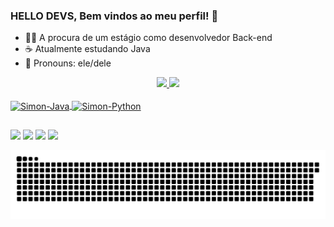 ### HELLO DEVS, Bem vindos ao meu perfil! 👋

- 👨‍💻 A procura de um estágio como desenvolvedor Back-end
- ☕ Atualmente estudando Java
- 👱 Pronouns: ele/dele

<div align="center">
  <a href="https://github.com/SABAT-dev">
  <img height="180em" src="https://github-readme-stats.vercel.app/api?username=SABAT-dev&show_icons=true&theme=blue-green&include_all_commits=true&count_private=true"/>
  <img height="180em" src="https://github-readme-stats.vercel.app/api/top-langs/?username=SABAT-dev&layout=compact&langs_count=7&theme=blue-green"/>
</div>
  
<div style="display: inline_block"><br>
  <img align="center" alt="Simon-Java" height="30" width="40" src="https://cdn.jsdelivr.net/gh/devicons/devicon/icons/java/java-original.svg">
  <img align="center" alt="Simon-Python" height="30" width="40" src="https://cdn.jsdelivr.net/gh/devicons/devicon/icons/python/python-original.svg">
</div>
  
  ##
  
<div>
  <a href="https://www.youtube.com/channel/UCVVwZVrfm9ZmR1KfF2MDLuA" target="_blank"><img src="https://img.shields.io/badge/YouTube-FF0000?style=for-the-badge&logo=youtube&logoColor=white" target="_blank"></a>
  <a href="https://instagram.com/simon_assagra?utm_medium=copy_link" target="_blank"><img src="https://img.shields.io/badge/-Instagram-%23E4405F?style=for-the-badge&logo=instagram&logoColor=white" target="_blank"></a>
</a>
  <a href="https://vm.tiktok.com/ZMRwAEDUq/" target="_blank"><img src="	https://img.shields.io/badge/TikTok-000000?style=for-the-badge&logo=tiktok&logoColor=white" target="_blank"></a> 
  <a href="https://www.linkedin.com/in/simon-assagra-054b7a180/" target="_blank"><img src="https://img.shields.io/badge/-LinkedIn-%230077B5?style=for-the-badge&logo=linkedin&logoColor=white" target="_blank"></a> 
 
  ![Snake animation](https://github.com/SABAT-dev/SABAT-dev/blob/output/github-contribution-grid-snake.svg)
</div>
